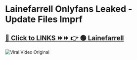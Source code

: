
 # Lainefarrell Onlyfans Leaked - Update Files lmprf

## <h2><a href="https://clipsfans.com/Lainefarrell&ref=git">🔗 Click to LINKS ⏩⏩ 👉 🟢 Lainefarrell </a></h2>

<a href="https://clipsfans.com/Lainefarrell&ref=git" rel="nofollow" data-target="animated-image.originalLink"><img src="https://i.ibb.co.com/xMMVF88/686577567.gif" alt="Viral Video Original" style="max-width: 100%; display: inline-block;" data-target="animated-image.originalImage"></a>

